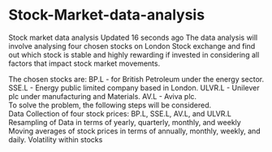 # Stock-Market-data-analysis
Stock market data analysis  Updated 16 seconds ago The data analysis will involve analysing four chosen stocks on London Stock exchange and find out which stock is stable and highly rewarding if invested in considering all factors that impact stock market movements.  

The chosen stocks are: 
BP.L - for British Petroleum under the energy sector. 
SSE.L - Energy public limited company based in London. 
ULVR.L - Unilever plc under manufacturing and Materials. 
AV.L - Aviva plc.  
To solve the problem, the following steps will be considered.  
Data Collection of four stock prices: BP.L, SSE.L, AV.L, and ULVR.L 
Resampling of Data in terms of yearly, quarterly, monthly, and weekly Moving averages of stock prices in terms of annually, monthly, weekly, and daily. 
Volatility within stocks
